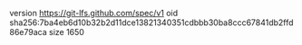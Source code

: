 version https://git-lfs.github.com/spec/v1
oid sha256:7ba4eb6d10b32b2d11dce13821340351cdbbb30ba8ccc67841db2ffd86e79aca
size 1650

